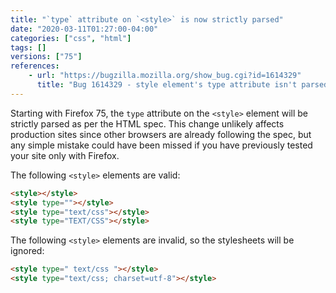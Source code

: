 ```yaml
---
title: "`type` attribute on `<style>` is now strictly parsed"
date: "2020-03-11T01:27:00-04:00"
categories: ["css", "html"]
tags: []
versions: ["75"]
references:
    - url: "https://bugzilla.mozilla.org/show_bug.cgi?id=1614329"
      title: "Bug 1614329 - style element's type attribute isn't parsed per the HTML spec rules"
---
```

Starting with Firefox 75, the `type` attribute on the `<style>` element will be strictly parsed as per the HTML spec. This change unlikely affects production sites since other browsers are already following the spec, but any simple mistake could have been missed if you have previously tested your site only with Firefox.

The following `<style>` elements are valid:

```html
<style></style>
<style type=""></style>
<style type="text/css"></style>
<style type="TEXT/CSS"></style>
```

The following `<style>` elements are invalid, so the stylesheets will be ignored:

```html
<style type=" text/css "></style>
<style type="text/css; charset=utf-8"></style>
```
